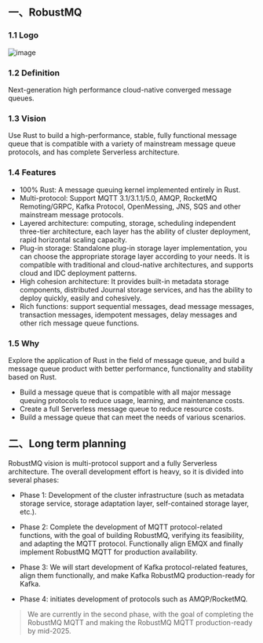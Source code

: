 ## 一、RobustMQ
### 1.1 Logo
![image](../../../docs/images/robustmq-logo.png)

### 1.2 Definition
Next-generation high performance cloud-native converged message queues.

### 1.3 Vision
Use Rust to build a high-performance, stable, fully functional message queue that is compatible with a variety of mainstream message queue protocols, and has complete Serverless architecture.

### 1.4 Features
- 100% Rust: A message queuing kernel implemented entirely in Rust.
- Multi-protocol: Support MQTT 3.1/3.1.1/5.0, AMQP, RocketMQ Remoting/GRPC, Kafka Protocol, OpenMessing, JNS, SQS and other mainstream message protocols.
- Layered architecture: computing, storage, scheduling independent three-tier architecture, each layer has the ability of cluster deployment, rapid horizontal scaling capacity.
- Plug-in storage: Standalone plug-in storage layer implementation, you can choose the appropriate storage layer according to your needs. It is compatible with traditional and cloud-native architectures, and supports cloud and IDC deployment patterns.
- High cohesion architecture: It provides built-in metadata storage components, distributed Journal storage services, and has the ability to deploy quickly, easily and cohesively.
- Rich functions: support sequential messages, dead message messages, transaction messages, idempotent messages, delay messages and other rich message queue functions.

### 1.5 Why

Explore the application of Rust in the field of message queue, and build a message queue product with better performance, functionality and stability based on Rust.
- Build a message queue that is compatible with all major message queuing protocols to reduce usage, learning, and maintenance costs.
- Create a full Serverless message queue to reduce resource costs.
- Build a message queue that can meet the needs of various scenarios.


## 二、Long term planning

RobustMQ vision is multi-protocol support and a fully Serverless architecture. The overall development effort is heavy, so it is divided into several phases:

- Phase 1: Development of the cluster infrastructure (such as metadata storage service, storage adaptation layer, self-contained storage layer, etc.).

- Phase 2: Complete the development of MQTT protocol-related functions, with the goal of building RobustMQ, verifying its feasibility, and adapting the MQTT protocol. Functionally align EMQX and finally implement RobustMQ MQTT for production availability.

- Phase 3: We will start development of Kafka protocol-related features, align them functionally, and make Kafka RobustMQ production-ready for Kafka.

- Phase 4: initiates development of protocols such as AMQP/RocketMQ.

>  We are currently in the second phase, with the goal of completing the RobustMQ MQTT and making the RobustMQ MQTT production-ready by mid-2025.
